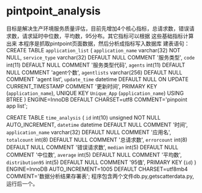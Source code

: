 # pintpoint_analysis

目标是解决生产环境服务质量评估，目前先增加4个核心指标，总请求数，错误请求数，请求延时中位数，平均数，95分布。其它指标可以根据 这些基础指标计算出来
本程序是抓取pintpoint页面数据，然后分析成指标写入数据库
建表语句：
CREATE TABLE `application_list` (
  `application_name` varchar(32) NOT NULL,
  `service_type` varchar(32) DEFAULT NULL COMMENT '服务类型',
  `code` int(11) DEFAULT NULL COMMENT '服务类型代码',
  `agents` int(11) DEFAULT NULL COMMENT 'agent个数',
  `agentlists` varchar(256) DEFAULT NULL COMMENT 'agent list',
  `update_time` datetime DEFAULT NULL ON UPDATE CURRENT_TIMESTAMP COMMENT '更新时间',
  PRIMARY KEY (`application_name`),
  UNIQUE KEY `Unique_App` (`application_name`) USING BTREE
) ENGINE=InnoDB DEFAULT CHARSET=utf8 COMMENT='pinpoint app list';

CREATE TABLE `time_analysis` (
  `id` int(10) unsigned NOT NULL AUTO_INCREMENT,
  `datetime` datetime DEFAULT NULL COMMENT '时间',
  `application_name` varchar(32) DEFAULT NULL COMMENT '应用名',
  `totalcount` int(8) DEFAULT NULL COMMENT '总请求数',
  `errorcount` int(8) DEFAULT NULL COMMENT '错误请求数',
  `median` int(5) DEFAULT NULL COMMENT '中位数',
  `average` int(5) DEFAULT NULL COMMENT '平均数',
  `distribution95` int(5) DEFAULT NULL COMMENT '95值',
  PRIMARY KEY (`id`)
) ENGINE=InnoDB AUTO_INCREMENT=1005 DEFAULT CHARSET=utf8mb4 COMMENT='数据分析结果存署表';
程序包含两个文件db.py,getscatterdata.py,运行后一个。
